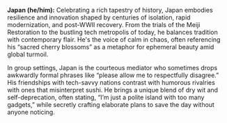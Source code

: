 **Japan (he/him):** Celebrating a rich tapestry of history, Japan embodies resilience and innovation shaped by centuries of isolation, rapid modernization, and post-WWII recovery. From the trials of the Meiji Restoration to the bustling tech metropolis of today, he balances tradition with contemporary flair. He's the voice of calm in chaos, often referencing his “sacred cherry blossoms” as a metaphor for ephemeral beauty amid global turmoil. 

In group settings, Japan is the courteous mediator who sometimes drops awkwardly formal phrases like “please allow me to respectfully disagree.” His friendships with tech-savvy nations contrast with humorous rivalries with ones that misinterpret sushi. He brings a unique blend of dry wit and self-deprecation, often stating, “I’m just a polite island with too many gadgets,” while secretly crafting elaborate plans to save the day without anyone noticing.